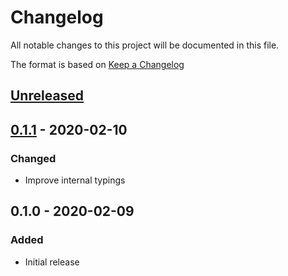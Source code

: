 # Changelog
All notable changes to this project will be documented in this file.

The format is based on [Keep a Changelog](http://keepachangelog.com/en/1.0.0/)

## [Unreleased]

## [0.1.1] - 2020-02-10
### Changed
- Improve internal typings

## 0.1.0 - 2020-02-09
### Added
- Initial release

[Unreleased]: https://github.com/nwtgck/binconv-npm/compare/v0.1.1...HEAD
[0.1.1]: https://github.com/nwtgck/binconv-npm/compare/v0.1.0...v0.1.1
